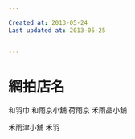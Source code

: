 ```yaml
---

Created at: 2013-05-24
Last updated at: 2013-05-25


---
```


# 網拍店名


和羽巾
和雨京小舖
荷雨京
禾雨晶小舖

禾雨津小舖
禾羽

